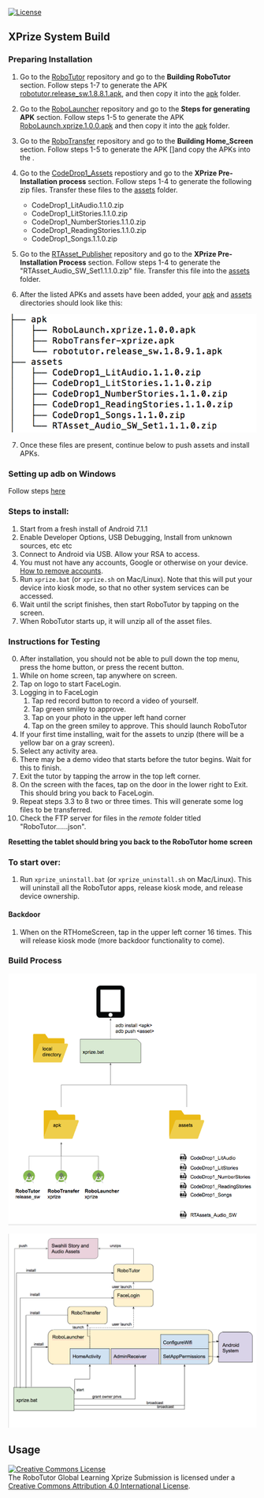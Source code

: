 [![License](https://img.shields.io/badge/License-Apache%202.0-blue.svg)](https://opensource.org/licenses/Apache-2.0)

## XPrize System Build


### Preparing Installation


1. Go to the [RoboTutor](https://github.com/XPRIZE/GLEXP-Team-RoboTutor-RoboTutor) repository and go to the **Building RoboTutor** section. Follow steps 1-7 to generate the APK [robotutor.release_sw.1.8.8.1.apk](apk/robotutor.release_sw.1.8.8.1.apk), and then copy it into the [apk](apk) folder.
2. Go to the [RoboLauncher](https://github.com/XPRIZE/GLEXP-Team-RoboTutor-RoboLauncher) repository and go to the **Steps for generating APK** section. Follow steps 1-5 to generate the APK [RoboLaunch.xprize.1.0.0.apk](apk/RoboLaunch.xprize.1.0.0.apk) and then copy it into the [apk](apk) folder.
3. Go to the [RoboTransfer](https://github.com/XPRIZE/GLEXP-Team-RoboTutor-RoboTransfer) repository and go to the **Building Home_Screen** section. Follow steps 1-5 to generate the APK []and copy the APKs into the .
4. Go to the [CodeDrop1_Assets](https://github.com/XPRIZE/GLEXP-Team-RoboTutor-CodeDrop1-Assets) repostiory and go to the **XPrize Pre-Installation process** section. Follow steps 1-4 to generate the following zip files. Transfer these files to the [assets](assets) folder.
	* CodeDrop1_LitAudio.1.1.0.zip
	* CodeDrop1_LitStories.1.1.0.zip
	* CodeDrop1_NumberStories.1.1.0.zip
	* CodeDrop1_ReadingStories.1.1.0.zip
	* CodeDrop1_Songs.1.1.0.zip

5. Go to the [RTAsset_Publisher](https://github.com/XPRIZE/GLEXP-Team-RoboTutor-RTAsset_Publisher) repository and go to the **XPrize Pre-Installation Process** section. Follow steps 1-4 to generate the "RTAsset_Audio_SW_Set1.1.1.0.zip" file. Transfer this file into the [assets](assets) folder.

6. After the listed APKs and assets have been added, your [apk](apk) and [assets](assets) directories should look like this:

![expected directory contents](img/expected_dirs.png)

7. Once these files are present, continue below to push assets and install APKs.


### Setting up adb on Windows
Follow steps [here](https://www.xda-developers.com/install-adb-windows-macos-linux/)

### Steps to install:

1. Start from a fresh install of Android 7.1.1
2. Enable Developer Options, USB Debugging, Install from unknown sources, etc etc
3. Connect to Android via USB. Allow your RSA to access.
4. You must not have any accounts, Google or otherwise on your device. [How to remove accounts](https://support.google.com/nexus/answer/2840815?hl=en).
5. Run `xprize.bat` (or `xprize.sh` on Mac/Linux). Note that this will put your device into kiosk mode, so that no other system services can be accessed.
6. Wait until the script finishes, then start RoboTutor by tapping on the screen.
7. When RoboTutor starts up, it will unzip all of the asset files.

### Instructions for Testing
0. After installation, you should not be able to pull down the top menu, press the home button, or press the recent button. 
1. While on home screen, tap anywhere on screen.
2. Tap on logo to start FaceLogin.
3. Logging in to FaceLogin
	1. Tap red record button to record a video of yourself.
	2. Tap green smiley to approve.
	3. Tap on your photo in the upper left hand corner
	4. Tap on the green smiley to approve. This should launch RoboTutor
4. If your first time installing, wait for the assets to unzip (there will be a yellow bar on a gray screen).
5. Select any activity area.
6. There may be a demo video that starts before the tutor begins. Wait for this to finish.
7. Exit the tutor by tapping the arrow in the top left corner.
8. On the screen with the faces, tap on the door in the lower right to Exit. This should bring you back to FaceLogin.
9. Repeat steps 3.3 to 8 two or three times. This will generate some log files to be transferred.
10. Check the FTP server for files in the *remote* folder titled "RoboTutor......json".

**Resetting the tablet should bring you back to the RoboTutor home screen**




### To start over:
1. Run `xprize_uninstall.bat` (or `xprize_uninstall.sh` on Mac/Linux). This will uninstall all the RoboTutor apps, release kiosk mode, and release device ownership.


#### Backdoor
1. When on the RTHomeScreen, tap in the upper left corner 16 times. This will release kiosk mode (more backdoor functionality to come).




### Build Process

![pre-build process](img/pre_build_process.png)


![build process](img/build_process.png)

## **Usage**

<a rel="license" href="http://creativecommons.org/licenses/by/4.0/"><img alt="Creative Commons License" style="border-width:0" src="https://i.creativecommons.org/l/by/4.0/88x31.png" /></a><br />The RoboTutor Global Learning Xprize Submission</span> is licensed under a <a rel="license" href="http://creativecommons.org/licenses/by/4.0/">Creative Commons Attribution 4.0 International License</a>.

